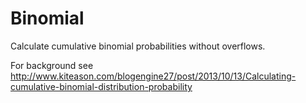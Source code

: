 Binomial
========

Calculate cumulative binomial probabilities without overflows.

For background see http://www.kiteason.com/blogengine27/post/2013/10/13/Calculating-cumulative-binomial-distribution-probability
